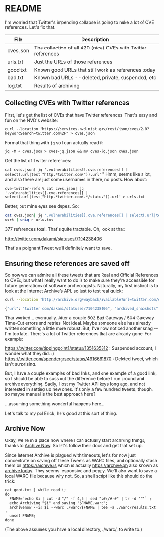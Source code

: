 # README

I'm worried that Twitter's impending collapse is going to nuke a lot of CVE
references. Let's fix that.

| File      | Description |
| --------- | ----------- |
| cves.json | The collection of all 420 (nice) CVEs with Twitter references |
| urls.txt  | Just the URLs of those references |
| good.txt  | Known good URLs that still work as references today |
| bad.txt   | Known bad URLs -- deleted, private, suspended, etc |
| log.txt   | Results of archiving |


## Collecting CVEs with Twitter references

First, let's get the list of CVEs that have Twitter references. That's easy
and fun on the NVD's website:

`curl --location "https://services.nvd.nist.gov/rest/json/cves/2.0?keywordSearch=twitter.com%2F" > cves.json`

Format that thing with `jq` so I can actually read it:

`jq -M < cves.json > cves-jq.json && mv cves-jq.json cves.json`

Get the list of Twitter references:

`cat cves.json| jq '.vulnerabilities[].cve.references[] | select(.url|test("http.*twitter.com/")).url'`
"
Hmm, seems like a lot, and also there are just some usernames in there, no posts. How about:

`cve-twitter-refs % cat cves.json| jq '.vulnerabilities[].cve.references[] | select(.url|test("http.*twitter.com/.*/status")).url' > urls.txt`

Better, but mine eyes see dupes. So:

```bash
cat cves.json| jq '.vulnerabilities[].cve.references[] | select(.url|test("http.*twitter.com/.*/status")).url' > \
sort | uniq > urls.txt
```

377 references total. That's quite tractable. Oh, look at that:

http://twitter.com/dakami/statuses/7104238406

That's a poignant Tweet we'll definitely want to save.

## Ensuring these references are saved off

So now we can admire all these tweets that are Real and Official References to CVEs, but what I really want to do is to make sure they're accessible for future generations of software archeologists. Naturally, my first instinct is to look at the Internet Archive's API, so just to test real quick:

```bash
curl --location "http://archive.org/wayback/available?url=twitter.com/dakami/statuses/7104238406"

{"url": "twitter.com/dakami/statuses/7104238406", "archived_snapshots": {"closest": {"status": "200", "available": true, "url": "http://web.archive.org/web/20211206000758/https://twitter.com/dakami/statuses/7104238406", "timestamp": "20211206000758"}}}

```

That worked... eventually. After a couple 502 Bad Gateway / 504 Gateway Time-Out errors and retries. Not ideal. Maybe someone else has already written something a little more robust. But, I've now noticed another snag -- I'm too late. There's a lot of Twitter references that are already gone. For example:

https://twitter.com/tippingpoint1/status/1351635812 : Suspended account, I wonder what they did. :)
https://twitter.com/spendergrsec/status/4916661870 : Deleted tweet, which isn't surprising.

But, I have a couple examples of bad links, and one example of a good link, so I should be able to suss out the difference before I run around and archive everything. Sadly, I lost my Twitter API keys long ago, and not interested in setting up new ones. It's only a few hundred tweets, though, so maybe manual is the best approach here?

...assuming something wonderful happens here...

Let's talk to my pal Erick, he's good at this sort of thing.

## Archive Now

Okay, we're in a place now where I can actually start archiving things, thanks to [Archive Now](https://github.com/oduwsdl/archivenow). So let's follow their docs and get that set up.

Since Internet Archive is plagued with timeouts, let's for now just concentrate on saving off these Tweets as WARC files, and optionally stash them on https://archive.is which is actually https://archive.ph also known as [archive.today](https://archive.today). They seems responsive and peppy. We'll also want to save a local WARC file because why not. So, a shell script like this should do the trick:

```
cat good.txt | while read i;
do
  FNAME=`echo $i | cut -d "/" -f 4,6 | sed "s#\/#-#" | tr -d '"'` ;
  echo Archiving "$i" and saving "$FNAME.warc"; 
  archivenow --is $i --warc ./warc/$FNAME | tee -a ./warc/results.txt ;
  unset FNAME;
done
```

(The above assumes you have a local directory, ./warc/, to write to.)